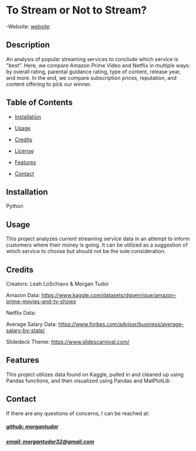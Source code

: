 # To Stream or Not to Stream?
-Website: [website](morgantudor32@gmail.com)


## Description
An analysis of popular streaming services to conclude which service is "best". Here, we compare Amazon Prime Video and Netflix in multiple ways: by overall rating, parental guidance rating, type of content, release year, and more. In the end, we compare subscription prices, reputation, and content offering to pick our winner.



## Table of Contents
- [Installation](#installation)
- [Usage](#usage)
- [Credits](#credits)
- [License](#license)
- [Features](#features)

- [Contact](#contact)

## Installation
Python

## Usage
This project analyzes current streaming service data in an attempt to inform customers where their money is going. It can be utilized as a suggestion of which service to choose but should not be the sole consideration.

## Credits
Creators: Leah LoSchiavo & Morgan Tudor

Amazon Data: https://www.kaggle.com/datasets/dgoenrique/amazon-prime-movies-and-tv-shows

Netflix Data: 

Average Salary Data: https://www.forbes.com/advisor/business/average-salary-by-state/

Slidedeck Theme: https://www.slidescarnival.com/



## Features
This project utilizes data found on Kaggle, pulled in and cleaned up using Pandas functions, and then visualized using Pandas and MatPlotLib



## Contact
If there are any questions of concerns, I can be reached at:
##### [github: morgantudor](https://github.com/morgantudor)
##### [email: morgantudor32@gmail.com](mailto:morgantudor32@gmail.com)


